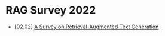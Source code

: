 # RAG Survey 2022

* [02.02] [A Survey on Retrieval-Augmented Text Generation](https://arxiv.org/abs/2202.01110)
